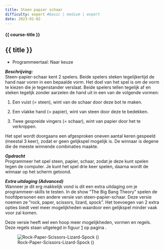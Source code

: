 ```yaml
---
title: Steen papier schaar
difficulty: expert #basic | medium | expert
date: 2023-01-02
---
```


#### {{ course-title }}

## {{ title }}

* Programmeertaal: Naar keuze

***Beschrijving:***  
Steen-papier-schaar kent 2 spelers. Beide spelers steken tegelijkertijd
de hand naar voren in een bepaalde vorm. Het doel van het spel is om de
vorm te kiezen die je tegenstander verslaat. Beide spelers tellen
tegelijk af en steken tegelijk zonder aarzelen de hand uit in een van de
volgende vormen:

1.  Een vuist (= steen), wint van de schaar door deze bot te maken.

2.  Een vlakke hand (= papier), wint van steen door deze te bedekken.

3.  Twee gespreide vingers (= schaar), wint van papier door het te
    verknippen.

Het spel wordt doorgaans een afgesproken oneven aantal keren gespeeld
(meestal 3 keer), zodat er geen gelijkspel mogelijk is. De winnaar is
degene die de meeste winnende combinaties maakte.

***Opdracht***  
Programmeer het spel steen, papier, schaar, zodat je deze kunt spelen
tegen de computer. Je kunt het spel drie keer spelen, daarna wordt de
winnaar op het scherm getoond.

***Extra uitdaging (Advanced)***  
Wanneer je dit erg makkelijk vond is dit een extra uitdaging om je
programmeer-skills te testen. In de show ”The Big Bang Theory” spelen de
hoofdpersonen een andere versie van steen-papier-schaar. Deze versie
noemen ze ”rock, paper, scissors, lizard, spock”. Het toevoegen van 2
extra opties biedt veel meer mogelijkheden waardoor een gelijkspel
minder vaak voor zal komen.

Deze versie heeft wel een hoop meer mogelijkheden, vormen en regels.
Deze regels staan uitgelegd in
figuur <a href="#fig:Rock-Paper-Scissors-Lizard-Spock"
data-reference-type="ref"
data-reference="fig:Rock-Paper-Scissors-Lizard-Spock">1</a> op pagina .

<figure>
<img src="artwork/RPSLS.png" id="fig:Rock-Paper-Scissors-Lizard-Spock"
alt="Rock-Paper-Scissors-Lizard-Spock ()" />
<figcaption aria-hidden="true">Rock-Paper-Scissors-Lizard-Spock (<span
class="citation" data-cites="nathanthenerd"></span>)</figcaption>
</figure>
